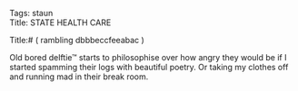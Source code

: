 Tags: staun  
Title: STATE HEALTH CARE  
  
Title:# ( rambling dbbbeccfeeabac )  
  
Old bored delftie™ starts to philosophise over how angry they would be if I started spamming their logs with beautiful poetry. Or taking my clothes off and running mad in their break room.  
